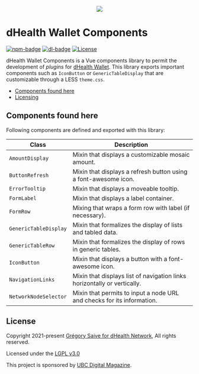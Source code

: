 
<p align="center"><img src="https://dhealth.network/wp-content/uploads/2021/01/dHealth-Network-Logo-color-change.png"></p>

# dHealth Wallet Components

[![npm-badge][npm-badge]][npm-url]
[![dl-badge][dl-badge]][npm-url]
[![License](https://img.shields.io/badge/License-LGPL%203.0%20only-blue.svg)](https://opensource.org/licenses/LGPL-3.0)

dHealth Wallet Components is a Vue components library to permit the development of *plugins* for [dHealth Wallet][parent-url]. This library exports important components such as `IconButton` or `GenericTableDisplay` that are customizable through a LESS `theme.css`.

- [Components found here](#components-found-here)
- [Licensing](#license)

## Components found here

Following components are defined and exported with this library:

| Class | Description |
| --- | --- |
| `AmountDisplay` | Mixin that displays a customizable mosaic amount. |
| `ButtonRefresh` | Mixin that displays a refresh button using a font-awesome icon. |
| `ErrorTooltip` | Mixin that displays a moveable tooltip. |
| `FormLabel` | Mixin that displays a label container. |
| `FormRow` | Mixing that wraps a form row with label (if necessary). |
| `GenericTableDisplay` | Mixin that formalizes the display of lists and tabled data. |
| `GenericTableRow` | Mixin that formalizes the display of rows in generic tables. |
| `IconButton` | Mixin that displays a button with a font-awesome icon. |
| `NavigationLinks` | Mixin that displays list of navigation links horizontally or vertically. |
| `NetworkNodeSelector` | Mixin that permits to input a node URL and checks for its information. |

## License

Copyright 2021-present [Grégory Saive for dHealth Network][ref-ltd], All rights reserved.

Licensed under the [LGPL v3.0](LICENSE)

This project is sponsored by [UBC Digital Magazine][mag-url].

[ref-ltd]: https://dhealth.network
[mag-url]: https://ubc.digital
[parent-url]: https://github.com/dhealthproject/dhealth-wallet
[npm-url]: https://www.npmjs.com/package/@dhealth/wallet-api-bridge
[npm-badge]: https://img.shields.io/npm/v/@dhealth/wallet-api-bridge
[dl-badge]: https://img.shields.io/npm/dt/@dhealth/wallet-api-bridge
